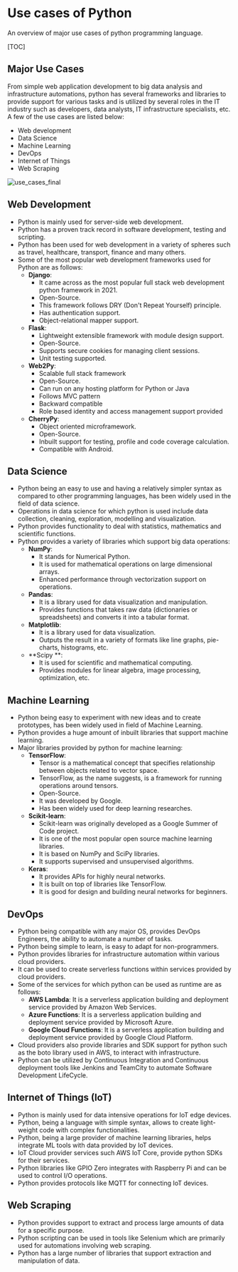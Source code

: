 # Use cases of Python

An overview of major use cases of python programming language.



[TOC]



## Major Use Cases

From simple web application development to big data analysis and infrastructure automations, python has several frameworks and libraries to provide support for various tasks and is utilized by several roles in the IT industry such as developers, data analysts, IT infrastructure specialists, etc. A few of the use cases are listed below:

- Web development
- Data Science
- Machine Learning
- DevOps
- Internet of Things
- Web Scraping

![use_cases_final](https://user-images.githubusercontent.com/48587119/133889048-36d85537-ffdd-419b-94fa-99df4cf78679.png)

## Web Development

- Python is mainly used for server-side web development.
- Python has a proven track record in software development, testing and scripting.
- Python has been used for web development in a variety of spheres such as travel, healthcare, transport, finance and many others.
- Some of the most popular web development frameworks used for Python are as follows:
  - **Django**: 
    - It came across as the most popular full stack web development python framework in 2021. 
    - Open-Source.
    - This framework follows DRY (Don't Repeat Yourself) principle.
    - Has authentication support.
    - Object-relational mapper support.
  - **Flask**:
    - Lightweight extensible framework with module design support.
    - Open-Source.
    - Supports secure cookies for managing client sessions.
    - Unit testing supported.
  - **Web2Py**:
    - Scalable full stack framework
    - Open-Source.
    - Can run on any hosting platform for Python or Java
    - Follows MVC pattern
    - Backward compatible
    - Role based identity and access management support provided
  - **CherryPy**:
    - Object oriented microframework.
    - Open-Source.
    - Inbuilt support for testing, profile and code coverage calculation.
    - Compatible with Android.

## Data Science

- Python being an easy to use and having a relatively simpler syntax as compared to other programming languages, has been widely used in the field of data science.
- Operations in data science for which python is used include data collection, cleaning, exploration, modelling and visualization.
- Python provides functionality to deal with statistics, mathematics and scientific functions.
- Python provides a variety of libraries which support big data operations:
  - **NumPy**:
    - It stands for Numerical Python.
    - It is used for mathematical operations on large dimensional arrays.
    - Enhanced performance through vectorization support on operations.
  - **Pandas**:
    - It is a library used for data visualization and manipulation.
    - Provides functions that takes raw data (dictionaries or spreadsheets) and converts it into a tabular format.
  - **Matplotlib**:
    - It is a library used for data visualization.
    - Outputs the result in a variety of formats like line graphs, pie-charts, histograms, etc.
  - **Scipy **:
    - It is used for scientific and mathematical computing.
    - Provides modules for linear algebra, image processing, optimization, etc.

## Machine Learning

- Python being easy to experiment with new ideas and to create prototypes, has been widely used in field of Machine Learning.
- Python provides a huge amount of inbuilt libraries that support machine learning.
- Major libraries provided by python for machine learning:
  - **TensorFlow**:
    - Tensor is a mathematical concept that specifies relationship between objects related to vector space.
    - TensorFlow, as the name suggests, is a framework for running operations around tensors.
    - Open-Source.
    - It was developed by Google.
    - Has been widely used for deep learning researches.
  - **Scikit-learn**:
    - Scikit-learn was originally developed as a Google Summer of Code project.
    - It is one of the most popular open source machine learning libraries.
    - It is based on NumPy and SciPy libraries.
    - It supports supervised and unsupervised algorithms.
  - **Keras**:
    - It provides APIs for highly neural networks.
    - It is built on top of libraries like TensorFlow.
    - It is good for design and building neural networks for beginners.

## DevOps

- Python being compatible with any major OS, provides DevOps Engineers, the ability to automate a number of tasks.
- Python being simple to learn, is easy to adapt for non-programmers.
- Python provides libraries for infrastructure automation within various cloud providers.
- It can be used to create serverless functions within services provided by cloud providers.
- Some of the services for which python can be used as runtime are as follows:
  - **AWS Lambda**: It is a serverless application building and deployment service provided by Amazon Web Services.
  - **Azure Functions**: It is a serverless application building and deployment service provided by Microsoft Azure.
  - **Google Cloud Functions**: It is a serverless application building and deployment service provided by Google Cloud Platform.
- Cloud providers also provide libraries and SDK support for python such as the boto library used in AWS, to interact with infrastructure.
- Python can be utilized by Continuous Integration and Continuous deployment tools like Jenkins and TeamCity to automate Software Development LifeCycle.

## Internet of Things (IoT)

- Python is mainly used for data intensive operations for IoT edge devices.
- Python, being a language with simple syntax, allows to create light-weight code with complex functionalities.
- Python, being a large provider of machine learning libraries, helps integrate ML tools with data provided by IoT devices.
- IoT Cloud provider services such AWS IoT Core, provide python SDKs for their services.
- Python libraries like GPIO Zero integrates with Raspberry Pi and can be used to control I/O operations.
- Python provides protocols like MQTT for connecting IoT devices.

## Web Scraping

- Python provides support to extract and process large amounts of data for a specific purpose.
- Python scripting can be used in tools like Selenium which are primarily used for automations involving web scraping.
- Python has a large number of libraries that support extraction and manipulation of data.
